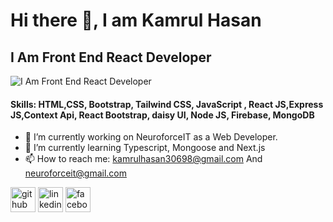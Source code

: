 # Hi there 👋, I am Kamrul Hasan
## I Am Front End React Developer
![I Am Front End React Developer](https://i.ibb.co/ngMQBzJ/306621775-2517271688415566-3553410359652747653-n.jpg)


#### Skills: HTML,CSS, Bootstrap, Tailwind CSS, JavaScript , React JS,Express JS,Context Api, React Bootstrap, daisy UI, Node JS, Firebase, MongoDB

- 🔭 I’m currently working on NeuroforceIT as a Web Developer. 
- 🌱 I’m currently learning Typescript, Mongoose and Next.js
- 📫 How to reach me: kamrulhasan30698@gmail.com And neuroforceit@gmail.com


[<img src='https://cdn.jsdelivr.net/npm/simple-icons@3.0.1/icons/github.svg' alt='github' height='40'>](https://github.com/https://github.com/skhasancse18344)  [<img src='https://cdn.jsdelivr.net/npm/simple-icons@3.0.1/icons/linkedin.svg' alt='linkedin' height='40'>](https://www.linkedin.com/in/https://www.linkedin.com/in/kamrul-hasan30698//)  [<img src='https://cdn.jsdelivr.net/npm/simple-icons@3.0.1/icons/facebook.svg' alt='facebook' height='40'>](https://www.facebook.com/https://www.facebook.com/Skhasan789/)  

 

 
